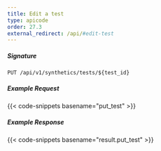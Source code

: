 ```yaml
---
title: Edit a test
type: apicode
order: 27.3
external_redirect: /api/#edit-test
---
```


##### Signature
`PUT /api/v1/synthetics/tests/${test_id}`

##### Example Request

{{< code-snippets basename="put_test" >}}

##### Example Response

{{< code-snippets basename="result.put_test" >}}
